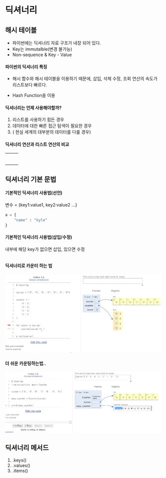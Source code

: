 # 딕셔너리

## 해시 테이블

* 파이썬에는 딕셔너리 자료 구조가 내장 되어 있다.
* Key는 immutalble(변경 불가능)
* Non-sequence & Key - Value

#### 파이썬의 딕셔너리 특징

* 해시 함수와 해시 테이블을 이용하기 때문에, 삽입, 삭제 수정, 조회 연산의 속도가 리스트보다 빠르다.

* Hash Function을 이용

#### 딕셔너리는 언제 사용해야할까?

1. 리스트를 사용하기 힘든 경우
2. 데이터에 대한 빠른 접근 탐색이 필요한 경우
3. ( 현실 세계의 대부분의 데이터를 다룰 경우)

#### 딕셔너리 연산과 리스트 연산의 비교

|      |      |      |
| ---- | ---- | ---- |
|      |      |      |
|      |      |      |
|      |      |      |
|      |      |      |
|      |      |      |
|      |      |      |
|      |      |      |



## 딕셔너리 기본 문법

#### 기본적인 딕셔너리 사용법(선언)

변수 = {key1:value1, key2:value2 ...}

```python
a = {
    "name" : "kyle"
}
```

#### 기본적인 딕셔너리 사용법(삽입/수정)

내부에 해당 key가 없으면 삽입, 있으면 수정

```python
```

#### 딕셔너리로 카운터 하는 법

![image-20220728105008078](readme.assets/image-20220728105008078.png)

#### 더 쉬운 카운팅하는법..

![image-20220728105047104](readme.assets/image-20220728105047104.png)







## 딕셔너리 메서드

1. .keys()
2. .values()
3. .items()
